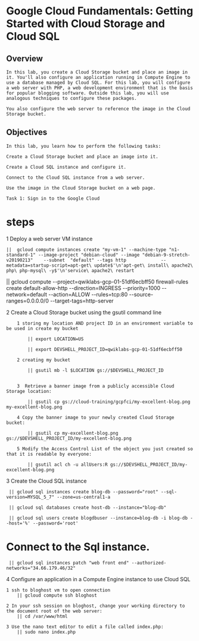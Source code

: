 # Google Cloud Fundamentals: Getting Started with Cloud Storage and Cloud SQL

## Overview
    In this lab, you create a Cloud Storage bucket and place an image in it. You'll also configure an application running in Compute Engine to use a database managed by Cloud SQL. For this lab, you will configure a web server with PHP, a web development environment that is the basis for popular blogging software. Outside this lab, you will use analogous techniques to configure these packages.

    You also configure the web server to reference the image in the Cloud Storage bucket.

## Objectives
    In this lab, you learn how to perform the following tasks:

    Create a Cloud Storage bucket and place an image into it.

    Create a Cloud SQL instance and configure it.

    Connect to the Cloud SQL instance from a web server.

    Use the image in the Cloud Storage bucket on a web page.

    Task 1: Sign in to the Google Cloud 

# steps

 1  Deploy a web server VM instance
    
    ||  gcloud compute instances create "my-vm-1" --machine-type "n1-standard-1" --image-project "debian-cloud" --image "debian-9-stretch-v20190213"    --subnet  "default" --tags http             --metadata=startup-script=apt-get\ update$'\n'apt-get\ install\ apache2\ php\ php-mysql\ -y$'\n'service\ apache2\ restart

   ||  gcloud compute --project=qwiklabs-gcp-01-51df6ecbff50 firewall-rules create default-allow-http --direction=INGRESS --priority=1000 --network=default --action=ALLOW --rules=tcp:80 --source-ranges=0.0.0.0/0 --target-tags=http-server

 2  Create a Cloud Storage bucket using the gsutil command line

        1 storing my location AND project ID in an environment variable to be used in create my bucket

            || export LOCATION=US

            || export DEVSHELL_PROJECT_ID=qwiklabs-gcp-01-51df6ecbff50

        2 creating my bucket

            || gsutil mb -l $LOCATION gs://$DEVSHELL_PROJECT_ID


        3  Retrieve a banner image from a publicly accessible Cloud Storage location:

            || gsutil cp gs://cloud-training/gcpfci/my-excellent-blog.png my-excellent-blog.png

        4 Copy the banner image to your newly created Cloud Storage bucket:

            || gsutil cp my-excellent-blog.png gs://$DEVSHELL_PROJECT_ID/my-excellent-blog.png

        5 Modify the Access Control List of the object you just created so that it is readable by everyone:

            || gsutil acl ch -u allUsers:R gs://$DEVSHELL_PROJECT_ID/my-excellent-blog.png

 3 Create the Cloud SQL instance
    
     || gcloud sql instances create blog-db --password="root" --sql-version=MYSQL_5_7" --zone=us-central1-a

     || gcloud sql databases create host-db --instance="blog-db"

     || gcloud sql users create blogdbuser --instance=blog-db -i blog-db --host='%' --password='root'

   # Connect to the Sql instance.

     || gcloud sql instances patch "web front end" --authorized-networks="34.66.179.46/32" 


4 Configure an application in a Compute Engine instance to use Cloud SQL

    1 ssh to bloghost vm to open connection
        || gcloud compute ssh bloghost
    
    2 In your ssh session on bloghost, change your working directory to the document root of the web server:
        || cd /var/www/html
    
    3 Use the nano text editor to edit a file called index.php:
        || sudo nano index.php

